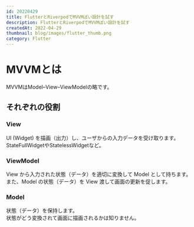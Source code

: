 ```yaml
---
id: 20220429
title: FlutterとRiverpodでMVVMぽい設計を試す
description: FlutterとRiverpodでMVVMぽい設計を試す
createdAt: 2022-04-29
thumbnail: blog/images/flutter_thumb.png
category: Flutter
---
```


# MVVMとは
MVVMはModel–View–ViewModelの略です。

## それぞれの役割
### View
UI (Widget) を描画（出力）し、ユーザからの入力データを受け取ります。
StateFullWidgetやStatelessWidgetなど。

### ViewModel
View から入力された状態（データ）を適切に変換して Model として持ちます。また、Model の状態（データ）を View 渡して画面の更新を促します。

### Model
状態（データ）を保持します。  
状態がどう変換されて画面に描画されるかは知りません。
